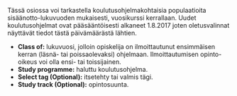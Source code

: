 Tässä osiossa voi tarkastella koulutusohjelmakohtaisia populaatioita sisäänotto-lukuvuoden mukaisesti, vuosikurssi kerrallaan. Uudet koulutusohjelmat ovat pääsääntöisesti alkaneet 1.8.2017 joten oletusvalinnat näyttävät tiedot tästä päivämäärästä lähtien.

- **Class of:** lukuvuosi, jolloin opiskelija on ilmoittautunut ensimmäisen kerran (läsnä- tai poissaolevaksi) ohjelmaan. Ilmoittautumisen opinto-oikeus voi olla ensi- tai toissijainen.
- **Study programme:** haluttu koulutusohjelma.
- **Select tag (Optional):** itsetehty tai valmis tägi.
- **Study track (Optional):** opintosuunta.

